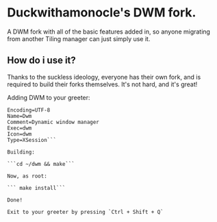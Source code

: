 # Duckwithamonocle's DWM fork. 

A DWM fork with all of the basic features added in, so anyone migrating from another Tiling manager can just simply use it. 

## How do i use it? 

Thanks to the suckless ideology, everyone has their own fork, and is required to build their forks themselves. It's not hard, and it's great! 

Adding DWM to your greeter:
```[Desktop Entry]
Encoding=UTF-8
Name=Dwm
Comment=Dynamic window manager
Exec=dwm
Icon=dwm
Type=XSession```

Building:

```cd ~/dwm && make```

Now, as root:

``` make install```

Done!

Exit to your greeter by pressing `Ctrl + Shift + Q` 


